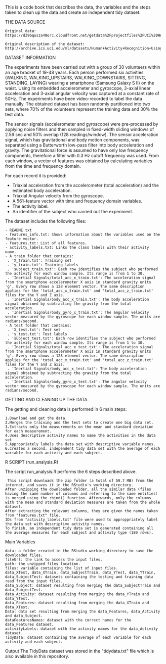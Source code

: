 This is a code book that describes the data, the variables and the steps taken to clean up the data and create an independent tidy dataset.

THE DATA SOURCE

    Original data: https://d396qusza40orc.cloudfront.net/getdata%2Fprojectfiles%2FUCI%20HAR%20Dataset.zip
    
    Original description of the dataset: http://archive.ics.uci.edu/ml/datasets/Human+Activity+Recognition+Using+Smartphones

DATASET INFORMATION

The experiments have been carried out with a group of 30 volunteers within an age bracket of 19-48 years. Each person performed six activities (WALKING, WALKING_UPSTAIRS, WALKING_DOWNSTAIRS, SITTING, STANDING, LAYING) wearing a smartphone (Samsung Galaxy S II) on the waist. Using its embedded accelerometer and gyroscope, 3-axial linear acceleration and 3-axial angular velocity was captured at a constant rate of 50Hz. The experiments have been video-recorded to label the data manually. The obtained dataset has been randomly partitioned into two sets, where 70% of the volunteers represent the training data and 30% the test data. 

The sensor signals (accelerometer and gyroscope) were pre-processed by applying noise filters and then sampled in fixed-width sliding windows of 2.56 sec and 50% overlap (128 readings/window). The sensor acceleration signal, which has gravitational and body motion components, was separated using a Butterworth low-pass filter into body acceleration and gravity. The gravitational force is assumed to have only low frequency components, therefore a filter with 0.3 Hz cutoff frequency was used. From each window, a vector of features was obtained by calculating variables from the time and frequency domain. 

For each record it is provided:

- Triaxial acceleration from the accelerometer (total acceleration) and the estimated body acceleration.
- Triaxial Angular velocity from the gyroscope. 
- A 561-feature vector with time and frequency domain variables. 
- The activity label. 
- An identifier of the subject who carried out the experiment.

The dataset includes the following files:

    - README.txt
    - features_info.txt: Shows information about the variables used on the feature vector.
    - features.txt: List of all features.
    - activity_labels.txt: Links the class labels with their activity name.
    - A train folder that contains:
     . 'X_train.txt': Training set
     . 'y_train.txt': Training labels
     . 'subject_train.txt': Each row identifies the subject who performed the activity for each window sample. Its range is from 1 to 30.
     . 'Inertial Signals/total_acc_x_train.txt': The acceleration signal from the smartphone accelerometer X axis in standard gravity units 'g'. Every row shows a 128 element vector. The same description applies for the 'total_acc_x_train.txt' and 'total_acc_z_train.txt' files for the Y and Z axis.
     . 'Inertial Signals/body_acc_x_train.txt': The body acceleration signal obtained by subtracting the gravity from the total acceleration.
     . 'Inertial Signals/body_gyro_x_train.txt': The angular velocity vector measured by the gyroscope for each window sample. The units are radians/second.
    - A test folder that contains:
     . 'X_test.txt': Test set
     . 'y_test.txt': Test labels
     . 'subject_test.txt': Each row identifies the subject who performed the activity for each window sample. Its range is from 1 to 30.
     . 'Inertial Signals/total_acc_x_test.txt': The acceleration signal from the smartphone accelerometer X axis in standard gravity units 'g'. Every row shows a 128 element vector. The same description applies for the 'total_acc_x_train.txt' and 'total_acc_z_train.txt' files for the Y and Z axis.
     . 'Inertial Signals/body_acc_x_test.txt': The body acceleration signal obtained by subtracting the gravity from the total acceleration.
     . 'Inertial Signals/body_gyro_x_test.txt': The angular velocity vector measured by the gyroscope for each window sample. The units are radians/second.


GETTING AND CLEANING UP THE DATA

The getting and cleaning data is performed in 6 main steps:

    1.Download and get the data.
    2.Merges the training and the test sets to create one big data set.  
    3.Extracts only the measurements on the mean and standard deviation for each measurement.
    4.Uses descriptive activity names to name the activities in the data set
    5.Appropriately labels the data set with descriptive variable names.
    6.Creates a second, independent tidy data set with the average of each variable for each activity and each subject.


R SCRIPT (run_analysis.R)

The script run_analysis.R performs the 6 steps described above.

     This script downloads the zip folder (a total of 59.7 MB) from the internet, and saves it in the RStudio's working directory.
    After unzipping the downloaded folder, all the similar data (files having the same number of columns and referring to the same entities) is merged using the rbind() function. Afterwards, only the columns with the mean and standard deviation measures are taken from the whole dataset. 
    After extracting the relevant columns, they are given the names taken from "features.txt" file.
    IDs from "activity_labels.txt" file were used to approppriately label the data set with descriptive activity names.
    To finish, an independent tidy data set is generated containing all the average measures for each subject and activity type (180 rows). 

Main Variables
 
    data: a folder created in the RStudio working directory to save the downloaded files.
    fileUrl: the link to access the input files.
    path: the unzipped files location.
    files: variable containing the list of input files.
    data_XTest, data_XTrain, data_SubjectTrain, data_YTest, data_YTrain, data_SubjectTest: datasets containing the testing and training data read from the input files.
    data_Subject: dataset resulting from merging the data_SubjectTrain and data_SubjectTest.
    data_Activity: dataset resulting from merging the data_YTrain and data_YTest.
    data_Features: dataset resulting from merging the data_XTrain and data_XTest.
    Data: data set resulting from merging the data_Features, data_Activity and data_Subject.
    dataFeaturesNames: dataset with the correct names for the data_Features dataset.
    activityLabels: dataset with the activity names for the data_Activity dataset.
    TidyData: dataset containing the average of each variable for each activity and each subject.
    
 Output
 The TidyData dataset was stored in the "tidydata.txt" file which is also available in this repository.


